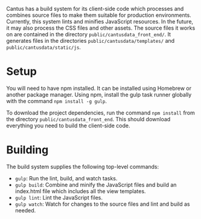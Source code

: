 Cantus has a build system for its client-side code which processes and combines source files to make them suitable for production environments. Currently, this system lints and minifies JavaScript resources. In the future, it may also process the CSS files and other assets. The source files it works on are contained in the directory `public/cantusdata_front_end/`. It generates files in the directories `public/cantusdata/templates/` and `public/cantusdata/static/js`.

Setup
=====

You will need to have npm installed. It can be installed using Homebrew or another package manager. Using npm, install the gulp task runner globally with the command `npm install -g gulp`.

To download the project dependencies, run the command `npm install` from the directory `public/cantusdata_front_end`. This should download everything you need to build the client-side code.

Building
========

The build system supplies the following top-level commands:

  - `gulp`: Run the lint, build, and watch tasks.
  - `gulp build`: Combine and minify the JavaScript files and build an index.html file which includes all the view templates.
  - `gulp lint`: Lint the JavaScript files.
  - `gulp watch`: Watch for changes to the source files and lint and build as needed.
